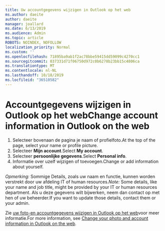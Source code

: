 ```yaml
---
title: Uw accountgegevens wijzigen in Outlook op het web
ms.author: daeite
author: daeite
manager: joallard
ms.date: 6/13/2019
ms.audience: Admin
ms.topic: article
ROBOTS: NOINDEX, NOFOLLOW
localization_priority: Normal
ms.custom: ''
ms.openlocfilehash: 71895ba9ab1f2ac78bbe59415dd59099c4270cc1
ms.sourcegitcommit: 037331d71f06750d972c0b6278b23bb15c4806ca
ms.translationtype: MT
ms.contentlocale: nl-NL
ms.lasthandoff: 10/18/2019
ms.locfileid: "36510582"
---
```

# <a name="change-account-information-in-outlook-on-the-web"></a><span data-ttu-id="40f55-102">Accountgegevens wijzigen in Outlook op het web</span><span class="sxs-lookup"><span data-stu-id="40f55-102">Change account information in Outlook on the web</span></span>

1. <span data-ttu-id="40f55-103">Selecteer bovenaan de pagina je naam of profielfoto.</span><span class="sxs-lookup"><span data-stu-id="40f55-103">At the top of the page, select your name or profile picture.</span></span>
1. <span data-ttu-id="40f55-104">Selecteer **Mijn account**.</span><span class="sxs-lookup"><span data-stu-id="40f55-104">Select **My account**.</span></span>
1. <span data-ttu-id="40f55-105">Selecteer **persoonlijke gegevens**.</span><span class="sxs-lookup"><span data-stu-id="40f55-105">Select **Personal info**.</span></span>
1. <span data-ttu-id="40f55-106">Informatie over uzelf wijzigen of toevoegen.</span><span class="sxs-lookup"><span data-stu-id="40f55-106">Change or add information about yourself.</span></span>

<span data-ttu-id="40f55-107">*Opmerking:* Sommige Details, zoals uw naam en functie, kunnen worden verstrekt door uw afdeling IT of human resources.</span><span class="sxs-lookup"><span data-stu-id="40f55-107">*Note:* Some details, like your name and job title, might be provided by your IT or human resources department.</span></span> <span data-ttu-id="40f55-108">Als u deze gegevens wilt bijwerken, neem dan contact op met hen of uw beheerder.</span><span class="sxs-lookup"><span data-stu-id="40f55-108">If you want to update those details, contact them or your admin.</span></span>

<span data-ttu-id="40f55-109">Zie [uw foto-en accountgegevens wijzigen in Outlook op het web](https://support.office.com/article/b2dbb289-851d-4bed-93c3-3e136f5659ec)voor meer informatie.</span><span class="sxs-lookup"><span data-stu-id="40f55-109">For more information, see [Change your photo and account information in Outlook on the web](https://support.office.com/article/b2dbb289-851d-4bed-93c3-3e136f5659ec).</span></span>